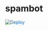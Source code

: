 # spambot

<a href="https://dashboard.heroku.com/new?button-url=https%3A%2F%2Fgithub.com%2FHellBoy-OP%2Fspambot&template=https%3A%2F%2Fgithub.com%2FHellBoy-OP%2Fspambot" rel="nofollow" style="background-color: initial; box-sizing: border-box; color: #0366d6; text-decoration-line: none;"><img alt="Deploy" data-canonical-src="https://www.herokucdn.com/deploy/button.svg" src="https://camo.githubusercontent.com/83b0e95b38892b49184e07ad572c94c8038323fb/68747470733a2f2f7777772e6865726f6b7563646e2e636f6d2f6465706c6f792f627574746f6e2e737667" style="border-style: none; box-sizing: initial; max-width: 100%;" /></a></div>
